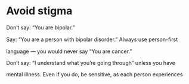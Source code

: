 # Avoid stigma

Don’t say: “You are bipolar.”

Say: “You are a person with bipolar disorder.” Always use person-ﬁrst

language — you would never say “You are cancer.”

Don’t say: “I understand what you’re going through” unless you have

mental illness. Even if you do, be sensitive, as each person experiences